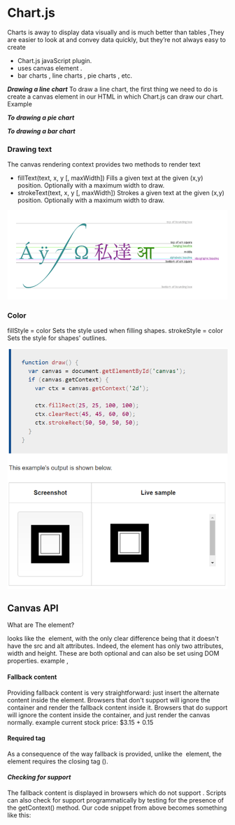 

# Chart.js 
Charts is away to display data visually and is much better than tables ,They are easier to look at and convey data quickly, but they’re not always easy to create

- Chart.js  javaScript plugin.
- uses canvas element .
- bar charts , line charts , pie charts , etc.

**_Drawing a line chart_**
To draw a line chart, the first thing we need to do is create a canvas element in our HTML in which Chart.js can draw our chart. 
Example <canvas id="buyers" width="600" height="400"></canvas>

**_To drawing a pie chart_** <canvas id="countries" width="600" height="400"></canvas>

**_To drawing a bar chart_** <canvas id="income" width="600" height="400"></canvas>


### Drawing text 
The canvas rendering context provides two methods to render text

- fillText(text, x, y [, maxWidth]) Fills a given text at the given (x,y) position. Optionally with a maximum width to draw.
- strokeText(text, x, y [, maxWidth]) Strokes a given text at the given (x,y) position. Optionally with a maximum width to draw.

![styling](image.jpg/baselines.png)






### Color

fillStyle = color Sets the style used when filling shapes. strokeStyle = color Sets the style for shapes' outlines.

![color](image.jpg/shape.png)





## Canvas API

What are The <canvas> element?

<canvas> looks like the <img> element, with the only clear difference being that it doesn't have the src and alt attributes. Indeed, the <canvas> element has only two attributes, width and height. These are both optional and can also be set using DOM properties.
example , 
<canvas id="tutorial" width="150" height="150"></canvas>



#### Fallback content

Providing fallback content is very straightforward: just insert the alternate content inside the <canvas> element. Browsers that don't support <canvas> will ignore the container and render the fallback content inside it. Browsers that do support <canvas> will ignore the content inside the container, and just render the canvas normally.
example 
<canvas id="stockGraph" width="150" height="150">
  current stock price: $3.15 + 0.15
</canvas>



#### Required </canvas> tag
As a consequence of the way fallback is provided, unlike the <img> element, the <canvas> element requires the closing tag (</canvas>). 


#### _Checking for support_
The fallback content is displayed in browsers which do not support <canvas>. Scripts can also check for support programmatically by testing for the presence of the getContext() method. Our code snippet from above becomes something like this:


